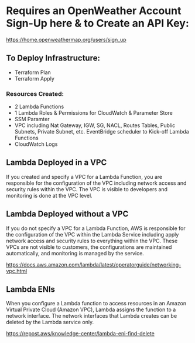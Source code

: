 
# Requires an OpenWeather Account Sign-Up here & to Create an API Key:
https://home.openweathermap.org/users/sign_up

## To Deploy Infrastructure:
- Terraform Plan
- Terraform Apply

### Resources Created:
- 2 Lambda Functions
- 1 Lambda Roles & Permissions for CloudWatch & Parameter Store
- SSM Paramter
- VPC including Nat Gateway, IGW, SG, NACL, Routes Tables, Public Subnets, Private Subnet, etc.
EventBridge scheduler to Kick-off Lambda Functions
- CloudWatch Logs

## Lambda Deployed in a VPC
If you created and specify a VPC for a Lambda Function, you are responsible for the configuration of the VPC including network access and security rules within the VPC. The VPC is visible to developers and monitoring is done at the VPC level. 


## Lambda Deployed without a VPC
If you do not specify a VPC for a Lambda Function, AWS is responsible for the configuration of the VPC within the Lambda Service including apply network access and security rules to everything within the VPC. These VPCs are not visible to customers, the configurations are maintained automatically, and monitoring is managed by the service. 

https://docs.aws.amazon.com/lambda/latest/operatorguide/networking-vpc.html

## Lambda ENIs

When you configure a Lambda function to access resources in an Amazon Virtual Private Cloud (Amazon VPC), Lambda assigns the function to a network interface. The network interfaces that Lambda creates can be deleted by the Lambda service only.

https://repost.aws/knowledge-center/lambda-eni-find-delete

